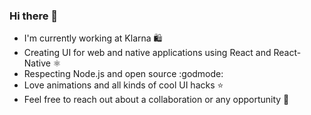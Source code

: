 ### Hi there 👋

* I'm currently working at Klarna 🛍️
* Creating UI for web and native applications using React and React-Native ⚛
* Respecting Node.js and open source :godmode:
* ️Love animations and all kinds of cool UI hacks ⭐
* Feel free to reach out about a collaboration or any opportunity 💭
